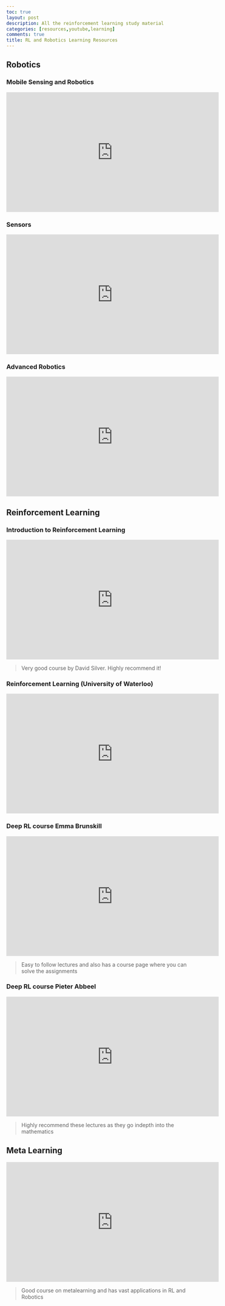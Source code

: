 ```yaml
---
toc: true
layout: post
description: All the reinforcement learning study material
categories: [resources,youtube,learning]
comments: true
title: RL and Robotics Learning Resources
---
```


## Robotics

### Mobile Sensing and Robotics
<iframe width="560" height="315" src="https://www.youtube.com/embed/videoseries?list=PLgnQpQtFTOGQJXx-x0t23RmRbjp_yMb4v" frameborder="0" allow="accelerometer; autoplay; clipboard-write; encrypted-media; gyroscope; picture-in-picture" allowfullscreen></iframe>

### Sensors
<iframe width="560" height="315" src="https://www.youtube.com/embed/videoseries?list=PLgnQpQtFTOGQh_J16IMwDlji18SWQ2PZ6" frameborder="0" allow="accelerometer; autoplay; clipboard-write; encrypted-media; gyroscope; picture-in-picture" allowfullscreen></iframe>

### Advanced Robotics
<iframe width="560" height="315" src="https://www.youtube.com/embed/videoseries?list=PLwRJQ4m4UJjNBPJdt8WamRAt4XKc639wF" frameborder="0" allow="accelerometer; autoplay; clipboard-write; encrypted-media; gyroscope; picture-in-picture" allowfullscreen></iframe>

## Reinforcement Learning

### Introduction to Reinforcement Learning
<iframe width="560" height="315" src="https://www.youtube.com/embed/videoseries?list=PLqYmG7hTraZDM-OYHWgPebj2MfCFzFObQ" frameborder="0" allow="accelerometer; autoplay; clipboard-write; encrypted-media; gyroscope; picture-in-picture" allowfullscreen></iframe>

> Very good course by David Silver. Highly recommend it!

### Reinforcement Learning (University of Waterloo)
<iframe width="560" height="315" src="https://www.youtube.com/embed/videoseries?list=PLdAoL1zKcqTXFJniO3Tqqn6xMBBL07EDc" frameborder="0" allow="accelerometer; autoplay; clipboard-write; encrypted-media; gyroscope; picture-in-picture" allowfullscreen></iframe>

### Deep RL course Emma Brunskill

<iframe width="560" height="315" src="https://www.youtube.com/embed/videoseries?list=PLoROMvodv4rOSOPzutgyCTapiGlY2Nd8u" frameborder="0" allow="accelerometer; autoplay; encrypted-media; gyroscope; picture-in-picture" allowfullscreen></iframe>

> Easy to follow lectures and also has a course page where you can solve the assignments

### Deep RL course Pieter Abbeel

<iframe width="560" height="315" src="https://www.youtube.com/embed/videoseries?list=PLkFD6_40KJIwhWJpGazJ9VSj9CFMkb79A" frameborder="0" allow="accelerometer; autoplay; encrypted-media; gyroscope; picture-in-picture" allowfullscreen></iframe>

> Highly recommend these lectures as they go indepth into the mathematics 

## Meta Learning
<iframe width="560" height="315" src="https://www.youtube.com/embed/videoseries?list=PLoROMvodv4rMC6zfYmnD7UG3LVvwaITY5" frameborder="0" allow="accelerometer; autoplay; clipboard-write; encrypted-media; gyroscope; picture-in-picture" allowfullscreen></iframe>

> Good course on metalearning and has vast applications in RL and Robotics
